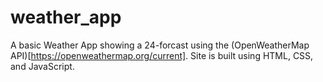 # weather_app

A basic Weather App showing a 24-forcast using the (OpenWeatherMap API)[https://openweathermap.org/current]. Site is built using HTML, CSS, and JavaScript. 
